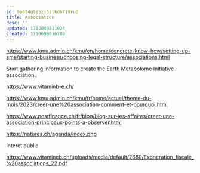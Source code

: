 ```yaml
---
id: 9p6t4gle5zj5ilkd67j9rud
title: Association
desc: ''
updated: 1712049211924
created: 1710698616780
---
```



https://www.kmu.admin.ch/kmu/en/home/concrete-know-how/setting-up-sme/starting-business/choosing-legal-structure/associations.html


Start gathering information to create the Earth Metabolome Initiative association. 


https://www.vitaminb-e.ch/


https://www.kmu.admin.ch/kmu/fr/home/actuel/theme-du-mois/2023/creer-une%20association-comment-et-pourquoi.html

https://www.postfinance.ch/fr/blog/blog-sur-les-affaires/creer-une-association-principaux-points-a-observer.html



https://natures.ch/agenda/index.php


Interet public

https://www.vitamineb.ch/uploads/media/default/2660/Exoneration_fiscale_%20associations_22.pdf
